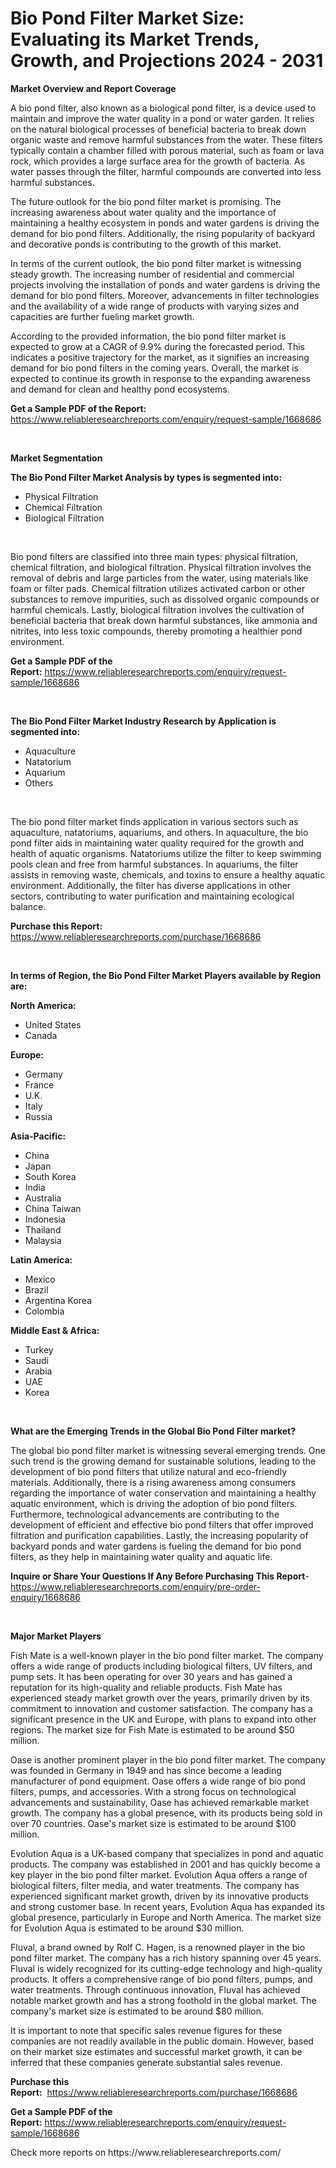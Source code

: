 <p><h1>Bio Pond Filter Market Size: Evaluating its Market Trends, Growth, and Projections 2024 - 2031</h1></p><p><strong>Market Overview and Report Coverage</strong></p>
<p><p>A bio pond filter, also known as a biological pond filter, is a device used to maintain and improve the water quality in a pond or water garden. It relies on the natural biological processes of beneficial bacteria to break down organic waste and remove harmful substances from the water. These filters typically contain a chamber filled with porous material, such as foam or lava rock, which provides a large surface area for the growth of bacteria. As water passes through the filter, harmful compounds are converted into less harmful substances.</p><p>The future outlook for the bio pond filter market is promising. The increasing awareness about water quality and the importance of maintaining a healthy ecosystem in ponds and water gardens is driving the demand for bio pond filters. Additionally, the rising popularity of backyard and decorative ponds is contributing to the growth of this market.</p><p>In terms of the current outlook, the bio pond filter market is witnessing steady growth. The increasing number of residential and commercial projects involving the installation of ponds and water gardens is driving the demand for bio pond filters. Moreover, advancements in filter technologies and the availability of a wide range of products with varying sizes and capacities are further fueling market growth.</p><p>According to the provided information, the bio pond filter market is expected to grow at a CAGR of 9.9% during the forecasted period. This indicates a positive trajectory for the market, as it signifies an increasing demand for bio pond filters in the coming years. Overall, the market is expected to continue its growth in response to the expanding awareness and demand for clean and healthy pond ecosystems.</p></p>
<p><strong>Get a Sample PDF of the Report:</strong> <a href="https://www.reliableresearchreports.com/enquiry/request-sample/1668686">https://www.reliableresearchreports.com/enquiry/request-sample/1668686</a></p>
<p>&nbsp;</p>
<p><strong>Market Segmentation</strong></p>
<p><strong>The Bio Pond Filter Market Analysis by types is segmented into:</strong></p>
<p><ul><li>Physical Filtration</li><li>Chemical Filtration</li><li>Biological Filtration</li></ul></p>
<p>&nbsp;</p>
<p><p>Bio pond filters are classified into three main types: physical filtration, chemical filtration, and biological filtration. Physical filtration involves the removal of debris and large particles from the water, using materials like foam or filter pads. Chemical filtration utilizes activated carbon or other substances to remove impurities, such as dissolved organic compounds or harmful chemicals. Lastly, biological filtration involves the cultivation of beneficial bacteria that break down harmful substances, like ammonia and nitrites, into less toxic compounds, thereby promoting a healthier pond environment.</p></p>
<p><strong>Get a Sample PDF of the Report:</strong>&nbsp;<a href="https://www.reliableresearchreports.com/enquiry/request-sample/1668686">https://www.reliableresearchreports.com/enquiry/request-sample/1668686</a></p>
<p>&nbsp;</p>
<p><strong>The Bio Pond Filter Market Industry Research by Application is segmented into:</strong></p>
<p><ul><li>Aquaculture</li><li>Natatorium</li><li>Aquarium</li><li>Others</li></ul></p>
<p>&nbsp;</p>
<p><p>The bio pond filter market finds application in various sectors such as aquaculture, natatoriums, aquariums, and others. In aquaculture, the bio pond filter aids in maintaining water quality required for the growth and health of aquatic organisms. Natatoriums utilize the filter to keep swimming pools clean and free from harmful substances. In aquariums, the filter assists in removing waste, chemicals, and toxins to ensure a healthy aquatic environment. Additionally, the filter has diverse applications in other sectors, contributing to water purification and maintaining ecological balance.</p></p>
<p><strong>Purchase this Report:</strong>&nbsp; <a href="https://www.reliableresearchreports.com/purchase/1668686">https://www.reliableresearchreports.com/purchase/1668686</a></p>
<p>&nbsp;</p>
<p><strong>In terms of Region, the Bio Pond Filter Market Players available by Region are:</strong></p>
<p>
    <p> <strong> North America: </strong>
        <ul>
            <li>United States</li>
            <li>Canada</li>
        </ul>
        </p> 
    <p> <strong> Europe: </strong>
        <ul>
            <li>Germany</li>
            <li>France</li>
            <li>U.K.</li>
            <li>Italy</li>
            <li>Russia</li>
        </ul>
        </p> 
    <p> <strong> Asia-Pacific: </strong>
        <ul>
            <li>China</li>
            <li>Japan</li>
            <li>South Korea</li>
            <li>India</li>
            <li>Australia</li>
            <li>China Taiwan</li>
            <li>Indonesia</li>
            <li>Thailand</li>
            <li>Malaysia</li>
        </ul>
        </p> 
    <p> <strong> Latin America: </strong>
        <ul>
            <li>Mexico</li>
            <li>Brazil</li>
            <li>Argentina Korea</li>
            <li>Colombia</li>
        </ul>
        </p> 
    <p> <strong> Middle East & Africa: </strong>
        <ul>
            <li>Turkey</li>
            <li>Saudi</li>
            <li>Arabia</li>
            <li>UAE</li>
            <li>Korea</li>
        </ul>
    </p>
    </p>
<p>&nbsp;</p>
<p><strong>What are the Emerging Trends in the Global Bio Pond Filter market?</strong></p>
<p><p>The global bio pond filter market is witnessing several emerging trends. One such trend is the growing demand for sustainable solutions, leading to the development of bio pond filters that utilize natural and eco-friendly materials. Additionally, there is a rising awareness among consumers regarding the importance of water conservation and maintaining a healthy aquatic environment, which is driving the adoption of bio pond filters. Furthermore, technological advancements are contributing to the development of efficient and effective bio pond filters that offer improved filtration and purification capabilities. Lastly, the increasing popularity of backyard ponds and water gardens is fueling the demand for bio pond filters, as they help in maintaining water quality and aquatic life.</p></p>
<p><strong>Inquire or Share Your Questions If Any Before Purchasing This Report</strong>- <a href="https://www.reliableresearchreports.com/enquiry/pre-order-enquiry/1668686">https://www.reliableresearchreports.com/enquiry/pre-order-enquiry/1668686</a></p>
<p>&nbsp;</p>
<p><strong>Major Market Players</strong></p>
<p><p>Fish Mate is a well-known player in the bio pond filter market. The company offers a wide range of products including biological filters, UV filters, and pump sets. It has been operating for over 30 years and has gained a reputation for its high-quality and reliable products. Fish Mate has experienced steady market growth over the years, primarily driven by its commitment to innovation and customer satisfaction. The company has a significant presence in the UK and Europe, with plans to expand into other regions. The market size for Fish Mate is estimated to be around $50 million.</p><p>Oase is another prominent player in the bio pond filter market. The company was founded in Germany in 1949 and has since become a leading manufacturer of pond equipment. Oase offers a wide range of bio pond filters, pumps, and accessories. With a strong focus on technological advancements and sustainability, Oase has achieved remarkable market growth. The company has a global presence, with its products being sold in over 70 countries. Oase's market size is estimated to be around $100 million.</p><p>Evolution Aqua is a UK-based company that specializes in pond and aquatic products. The company was established in 2001 and has quickly become a key player in the bio pond filter market. Evolution Aqua offers a range of biological filters, filter media, and water treatments. The company has experienced significant market growth, driven by its innovative products and strong customer base. In recent years, Evolution Aqua has expanded its global presence, particularly in Europe and North America. The market size for Evolution Aqua is estimated to be around $30 million.</p><p>Fluval, a brand owned by Rolf C. Hagen, is a renowned player in the bio pond filter market. The company has a rich history spanning over 45 years. Fluval is widely recognized for its cutting-edge technology and high-quality products. It offers a comprehensive range of bio pond filters, pumps, and water treatments. Through continuous innovation, Fluval has achieved notable market growth and has a strong foothold in the global market. The company's market size is estimated to be around $80 million.</p><p>It is important to note that specific sales revenue figures for these companies are not readily available in the public domain. However, based on their market size estimates and successful market growth, it can be inferred that these companies generate substantial sales revenue.</p></p>
<p><strong>Purchase this Report:</strong>&nbsp;&nbsp;<a href="https://www.reliableresearchreports.com/purchase/1668686">https://www.reliableresearchreports.com/purchase/1668686</a></p>
<p></p>
<p><strong>Get a Sample PDF of the Report:</strong>&nbsp;<a href="https://www.reliableresearchreports.com/enquiry/request-sample/1668686">https://www.reliableresearchreports.com/enquiry/request-sample/1668686</a></p>
<p>Check more reports on https://www.reliableresearchreports.com/</p>